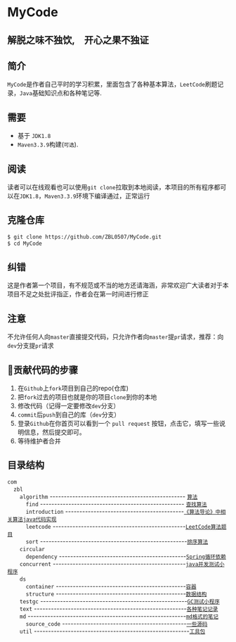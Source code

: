 # MyCode  
## 解脱之味不独饮,&emsp;开心之果不独证  
## 简介
`MyCode`是作者自己平时的学习积累，里面包含了各种基本算法，`LeetCode`刷题记录，`Java`基础知识点和各种笔记等.  
## 需要
* 基于 `JDK1.8`
* `Maven3.3.9`构建(`可选`). 
## 阅读    
读者可以在线观看也可以使用`git clone`拉取到本地阅读，本项目的所有程序都可以在`JDK1.8`，`Maven3.3.9`环境下编译通过，正常运行  
## 克隆仓库
```bash
$ git clone https://github.com/ZBL0507/MyCode.git
$ cd MyCode
```
## 纠错
这是作者第一个项目，有不规范或不当的地方还请海涵，非常欢迎广大读者对于本项目不足之处批评指正，作者会在第一时间进行修正   
## 注意
不允许任何人向`master`直接提交代码，只允许作者向`master`提`pr`请求，推荐：向`dev`分支提`pr`请求 

## 🧬贡献代码的步骤

1. 在`Github`上`fork`项目到自己的repo(仓库)
2. 把`fork`过去的项目也就是你的项目`clone`到你的本地
3. 修改代码（记得一定要修改`dev`分支）
4. `commit`后`push`到自己的库（`dev`分支）
5. 登录`Github`在你首页可以看到一个 `pull request` 按钮，点击它，填写一些说明信息，然后提交即可。
6. 等待维护者合并

## 目录结构   
`com`   
&emsp;`zbl`  
&emsp;&emsp;`algorithm` ------------------------------------------------ [`算法`](./src/main/java/com/zbl/algorithm/)   
&emsp;&emsp;&emsp;`find`  --------------------------------------------------- [`查找算法`](./src/main/java/com/zbl/algorithm/find/)    
&emsp;&emsp;&emsp;`introduction`  ------------------------------------------[`《算法导论》中相关算法java代码实现`](./src/main/java/com/zbl/algorithm/introduction/)     
&emsp;&emsp;&emsp;`leetcode`  -----------------------------------------------[`LeetCode算法题目`](./src/main/java/com/zbl/algorithm/leetcode/)       
&emsp;&emsp;&emsp;`sort`  ----------------------------------------------------[`排序算法`](./src/main/java/com/zbl/algorithm/sort/)     
&emsp;&emsp;`circular`     
&emsp;&emsp;&emsp;`dependency`  ---------------------------------------------[`Spring循环依赖`](./src/main/java/com/zbl/circular/dependency/)      
&emsp;&emsp;`concurrent`  -----------------------------------------------[`java并发测试小程序`](./src/main/java/com/zbl/concurrent/)      
&emsp;&emsp;`ds`   
&emsp;&emsp;&emsp;`container`  ----------------------------------------------[`容器`](./src/main/java/com/zbl/ds/container)     
&emsp;&emsp;&emsp;`structure`  ----------------------------------------------[`数据结构`](./src/main/java/com/zbl/ds/structure)     
&emsp;&emsp;`testgc`  ----------------------------------------------------[`GC测试小程序`](./src/main/java/com/zbl/testgc)     
&emsp;&emsp;`text`  ------------------------------------------------------[`各种笔记记录`](./src/main/java/com/zbl/text)      
&emsp;&emsp;`md`  --------------------------------------------------------[`md格式的笔记`](./src/main/java/com/zbl/md)      
&emsp;&emsp;&emsp;`source_code`  --------------------------------------------[`一些源码`](./src/main/java/com/zbl/text/source_code)      
&emsp;&emsp;`util`  -------------------------------------------------------[`工具包`](./src/main/java/com/zbl/util)     





  


